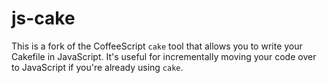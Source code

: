# js-cake

This is a fork of the CoffeeScript `cake` tool that allows you to write your
Cakefile in JavaScript. It's useful for incrementally moving your code over to
JavaScript if you're already using `cake`.
